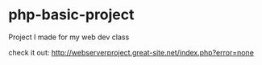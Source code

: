 # php-basic-project
Project I made for my web dev class

check it out: http://webserverproject.great-site.net/index.php?error=none
